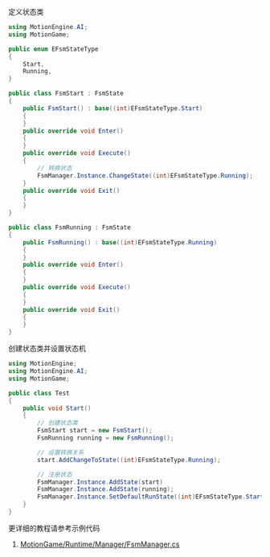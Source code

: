 
定义状态类
```C#
using MotionEngine.AI;
using MotionGame;

public enum EFsmStateType
{
	Start,
	Running,
}

public class FsmStart : FsmState
{
	public FsmStart() : base((int)EFsmStateType.Start)
	{
	}
	public override void Enter()
	{
	}
	public override void Execute()
	{
		// 转换状态
		FsmManager.Instance.ChangeState((int)EFsmStateType.Running);
	}
	public override void Exit()
	{
	}
}

public class FsmRunning : FsmState
{
	public FsmRunning() : base((int)EFsmStateType.Running)
	{
	}
	public override void Enter()
	{
	}
	public override void Execute()
	{
	}
	public override void Exit()
	{
	}
}
```

创建状态类并设置状态机
```C#
using MotionEngine;
using MotionEngine.AI;
using MotionGame;

public class Test
{
	public void Start()
	{
		// 创建状态类
	 	FsmStart start = new FsmStart();
	 	FsmRunning running = new FsmRunning();

	 	// 设置转换关系
	 	start.AddChangeToState((int)EFsmStateType.Running);

	 	// 注册状态
	 	FsmManager.Instance.AddState(start)
	 	FsmManager.Instance.AddState(running);
	 	FsmManager.Instance.SetDefaultRunState((int)EFsmStateType.Start);
	}
}
```

更详细的教程请参考示例代码
1. [MotionGame/Runtime/Manager/FsmManager.cs](https://github.com/gmhevinci/MotionFramework/blob/master/Assets/MotionGame/Runtime/Manager/FsmManager.cs)